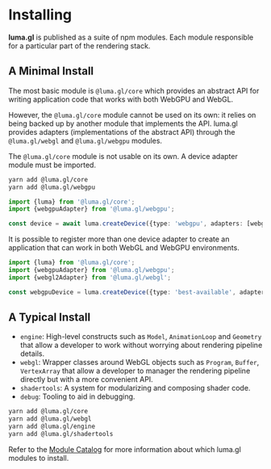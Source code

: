 # Installing

**luma.gl** is published as a suite of npm modules. Each module responsible for a particular part of the rendering stack.

## A Minimal Install

The most basic module is `@luma.gl/core` which provides an abstract API for writing application code
that works with both WebGPU and WebGL.

However, the `@luma.gl/core` module cannot be used on its own: it relies on being backed up by another module
that implements the API. luma.gl provides adapters (implementations of the abstract API)
through the `@luma.gl/webgl` and `@luma.gl/webgpu` modules.

The `@luma.gl/core` module is not usable on its own. A device adapter module must be imported.

```bash
yarn add @luma.gl/core
yarn add @luma.gl/webgpu
```

```typescript
import {luma} from '@luma.gl/core';
import {webgpuAdapter} from '@luma.gl/webgpu';

const device = await luma.createDevice({type: 'webgpu', adapters: [webgpuAdapter], createCanvasContext: ...});
```

It is possible to register more than one device adapter to create an application
that can work in both WebGL and WebGPU environments.

```typescript
import {luma} from '@luma.gl/core';
import {webgpuAdapter} from '@luma.gl/webgpu';
import {webgl2Adapter} from '@luma.gl/webgl';

const webgpuDevice = luma.createDevice({type: 'best-available', adapters: [webgl2Adapter, webgpuAdapter], createCanvasContext: ...});
```

## A Typical Install

- `engine`: High-level constructs such as `Model`, `AnimationLoop` and `Geometry` that allow a developer to work without worrying about rendering pipeline details.
- `webgl`: Wrapper classes around WebGL objects such as `Program`, `Buffer`, `VertexArray` that allow a developer to manager the rendering pipeline directly but with a more convenient API.
- `shadertools`: A system for modularizing and composing shader code.
- `debug`: Tooling to aid in debugging.


```bash
yarn add @luma.gl/core
yarn add @luma.gl/webgl
yarn add @luma.gl/engine
yarn add @luma.gl/shadertools
```

Refer to the [Module Catalog](/docs/api-reference) for more information about which luma.gl modules to install.
